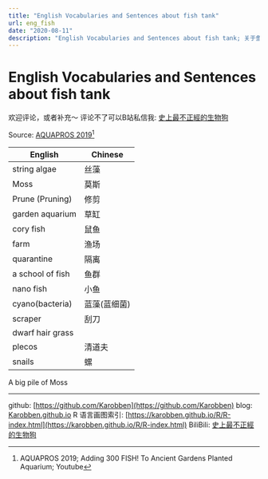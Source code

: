 ```yaml
---
title: "English Vocabularies and Sentences about fish tank"
url: eng_fish
date: "2020-08-11"
description: "English Vocabularies and Sentences about fish tank; 关于鱼缸的英语单词和句子"
---
```

# English Vocabularies and Sentences about fish tank

欢迎评论，或者补充～
评论不了可以B站私信我: [史上最不正經的生物狗](https://space.bilibili.com/393056819)

Source: [AQUAPROS 2019](https://www.youtube.com/watch?v=FS1Me36Tg5g)[^1]

[^1]: AQUAPROS 2019; Adding 300 FISH! To Ancient Gardens Planted Aquarium; Youtube

|English|Chinese|
|--|--|
|string algae     | 丝藻            |
|Moss             | 莫斯            |
|Prune (Pruning)  | 修剪            |
|garden aquarium  | 草缸            |
|cory fish        | 鼠鱼            |
|farm             | 渔场            |
|quarantine       | 隔离            |
|a school of fish | 鱼群            |
|nano fish        | 小鱼            |
|cyano(bacteria)  | 蓝藻(蓝细菌)     |
|scraper          | 刮刀            |
|dwarf hair grass |                |
|plecos           | 清道夫          |
|snails           | 螺              |


A big pile of Moss

---
github: [https://github.com/Karobben](https://github.com/Karobben)
blog: [Karobben.github.io](http://Karobben.github.io)
R 语言画图索引: [https://karobben.github.io/R/R-index.html](https://karobben.github.io/R/R-index.html)
BiliBili: [史上最不正經的生物狗](https://space.bilibili.com/393056819)
